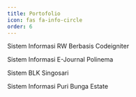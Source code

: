 ```yaml
---
title: Portofolio
icon: fas fa-info-circle
order: 6
---
```

<p>Sistem Informasi RW Berbasis Codeigniter</p>
<p>Sistem Informasi E-Journal Polinema</p>
<p>Sistem BLK Singosari</p>
<p>Sistem Informasi Puri Bunga Estate</p>